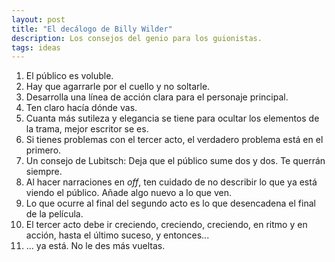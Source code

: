 ```yaml
---
layout: post
title: "El decálogo de Billy Wilder"
description: Los consejos del genio para los guionistas.
tags: ideas
---
```


1. El público es voluble.
2. Hay que agarrarle por el cuello y no soltarle.
3. Desarrolla una línea de acción clara para el personaje principal.
4. Ten claro hacía dónde vas.
5. Cuanta más sutileza y elegancia se tiene para ocultar los elementos de la trama, mejor escritor se es.
6. Si tienes problemas con el tercer acto, el verdadero problema está en el primero.
7. Un consejo de Lubitsch: Deja que el público sume dos y dos. Te querrán siempre.
8. Al hacer narraciones en *off*, ten cuidado de no describir lo que ya está viendo el público. Añade algo nuevo a lo que ven.
9. Lo que ocurre al final del segundo acto es lo que desencadena el final de la película.
10. El tercer acto debe ir creciendo, creciendo, creciendo, en ritmo y en acción, hasta el último suceso, y entonces...
11. ... ya está. No le des más vueltas.
